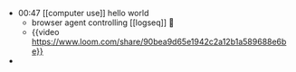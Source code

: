 - 00:47 [[computer use]] hello world
	- browser agent controlling [[logseq]] 🤯
	- {{video https://www.loom.com/share/90bea9d65e1942c2a12b1a589688e6be}}
-